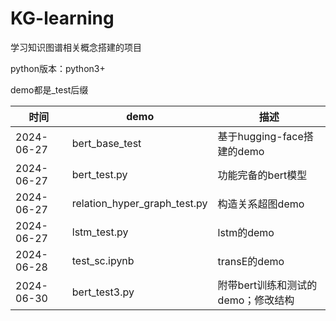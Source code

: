 # KG-learning
学习知识图谱相关概念搭建的项目

python版本：python3+

demo都是_test后缀

|  时间   | demo|  描述  |
|  ----  |  ----  |  ----  |  
| 2024-06-27  |bert_base_test |基于hugging-face搭建的demo |
| 2024-06-27  |bert_test.py |功能完备的bert模型 |
| 2024-06-27  |relation_hyper_graph_test.py |构造关系超图demo |
| 2024-06-27  |lstm_test.py |lstm的demo |
| 2024-06-28  |test_sc.ipynb |transE的demo |
| 2024-06-30  |bert_test3.py |附带bert训练和测试的demo；修改结构 |
